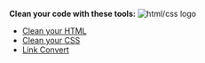 **Clean your code with these tools:**
![html/css logo](https://kironroy.github.io/html_css.svg)
* [Clean your HTML](https://dirtymarkup.com/)
* [Clean your CSS](http://www.cleancss.com/css-beautify/)
* [Link Convert](http://www.textfixer.com/html/convert-url-to-html-link.php)
